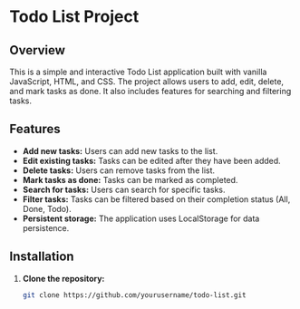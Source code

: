 # Todo List Project

## Overview

This is a simple and interactive Todo List application built with vanilla JavaScript, HTML, and CSS. The project allows users to add, edit, delete, and mark tasks as done. It also includes features for searching and filtering tasks.

## Features

- **Add new tasks:** Users can add new tasks to the list.
- **Edit existing tasks:** Tasks can be edited after they have been added.
- **Delete tasks:** Users can remove tasks from the list.
- **Mark tasks as done:** Tasks can be marked as completed.
- **Search for tasks:** Users can search for specific tasks.
- **Filter tasks:** Tasks can be filtered based on their completion status (All, Done, Todo).
- **Persistent storage:** The application uses LocalStorage for data persistence.

## Installation

1. **Clone the repository:**
   ```bash
   git clone https://github.com/yourusername/todo-list.git

